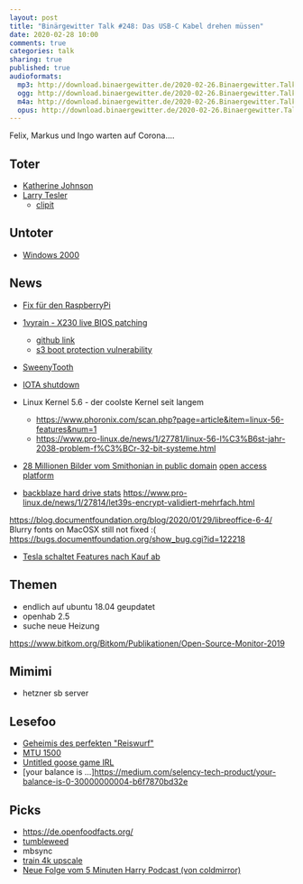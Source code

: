 ```yaml
---
layout: post
title: "Binärgewitter Talk #248: Das USB-C Kabel drehen müssen"
date: 2020-02-28 10:00
comments: true
categories: talk
sharing: true
published: true
audioformats:
  mp3: http://download.binaergewitter.de/2020-02-26.Binaergewitter.Talk.248.mp3
  ogg: http://download.binaergewitter.de/2020-02-26.Binaergewitter.Talk.248.ogg
  m4a: http://download.binaergewitter.de/2020-02-26.Binaergewitter.Talk.248.m4a
  opus: http://download.binaergewitter.de/2020-02-26.Binaergewitter.Talk.248.opus
---
```

Felix, Markus und Ingo warten auf Corona....

## Toter
- [Katherine Johnson]( https://de.wikipedia.org/wiki/Katherine_Johnson )
- [Larry Tesler]( https://de.wikipedia.org/wiki/Larry_Tesler )
   * [clipit]( https://github.com/CristianHenzel/ClipIt )

## Untoter
- [Windows 2000]( https://www.heise.de/newsticker/meldung/Vor-20-Jahren-Windows-2000-ist-verfuegbar-4662087.html )

## News

* [Fix für den RaspberryPi]( https://hackaday.com/2020/02/23/raspberry-pi-slips-out-new-pcb-version-with-usb-c-power-fix/ )

- [1vyrain - X230 live BIOS patching](https://1vyra.in/ )
  - [github link]( https://github.com/n4ru/1vyrain )
  - [s3 boot protection vulnerability]( https://support.lenovo.com/eg/ru/product_security/s3_boot_protect )
- [SweenyTooth](https://www.heise.de/security/meldung/Sicherheitsluecken-Sammlung-SweynTooth-SocS-in-zahlreichen-Produkten-verwundbar-4660872.html )
- [IOTA shutdown]( https://news.slashdot.org/story/20/02/17/018259/iota-cryptocurrency-shut-down-its-entire-network-after-a-wallet-breach )

 - Linux Kernel 5.6 - der coolste Kernel seit langem
   * https://www.phoronix.com/scan.php?page=article&item=linux-56-features&num=1
   * https://www.pro-linux.de/news/1/27781/linux-56-l%C3%B6st-jahr-2038-problem-f%C3%BCr-32-bit-systeme.html
- [28 Millionen Bilder vom Smithonian in public domain]( https://www.smithsonianmag.com/smithsonian-institution/smithsonian-releases-28-million-images-public-domain-180974263/ ) [open access platform](https://www.si.edu/openaccess )
- [backblaze hard drive stats]( https://www.backblaze.com/blog/hard-drive-stats-for-2019/ )
https://www.pro-linux.de/news/1/27814/let39s-encrypt-validiert-mehrfach.html

https://blog.documentfoundation.org/blog/2020/01/29/libreoffice-6-4/
Blurry fonts on MacOSX still not fixed :( https://bugs.documentfoundation.org/show_bug.cgi?id=122218

- [Tesla schaltet Features nach Kauf ab]( https://www.heise.de/newsticker/meldung/Nach-Verkauf-Tesla-deaktiviert-Autopilot-in-Gebrauchtwagen-aus-der-Ferne-4656050.html )


## Themen
- endlich auf ubuntu 18.04 geupdatet
 - openhab 2.5
 - suche neue Heizung
 
 https://www.bitkom.org/Bitkom/Publikationen/Open-Source-Monitor-2019

## Mimimi
- hetzner sb server

## Lesefoo

- [Geheimis des perfekten "Reiswurf"]( https://arstechnica.com/science/2020/02/georgia-tech-physicists-unlock-the-secret-to-perfect-wok-tossed-fried-rice/ )
- [MTU 1500]( https://blog.benjojo.co.uk/post/why-is-ethernet-mtu-1500 )
- [Untitled goose game IRL]( https://www.theregister.co.uk/2020/02/12/goose_reign_of_terror/ )
- [your balance is ...]https://medium.com/selency-tech-product/your-balance-is-0-30000000004-b6f7870bd32e

## Picks
- https://de.openfoodfacts.org/
- [tumbleweed]( https://review.tumbleweed.boombatower.com/ )
- mbsync
- [train 4k upscale]( https://www.youtube.com/watch?v=3RYNThid23g )
- [Neue Folge vom 5 Minuten Harry Podcast (von coldmirror)]( https://www.youtube.com/watch?v=YUdy-pSZ9TI )


